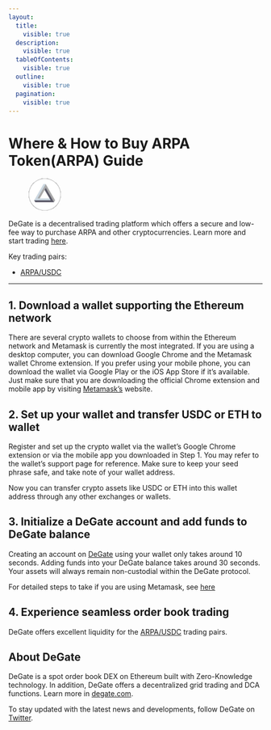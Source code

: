 ```yaml
---
layout:
  title:
    visible: true
  description:
    visible: true
  tableOfContents:
    visible: true
  outline:
    visible: true
  pagination:
    visible: true
---
```


# Where & How to Buy ARPA Token(ARPA) Guide

<figure><img src="../.gitbook/assets/arpa_0xba50933c268f567bdc86e1ac131be072c6b0b71a1716284593402.jpg" alt="ARPA" width="64" style="border-radius: 50%;"><figcaption></figcaption></figure>

DeGate is a decentralised trading platform which offers a secure and low-fee way to purchase ARPA and other cryptocurrencies. Learn more and start trading [here](https://app.degate.com/trade/USDC/0xba50933c268f567bdc86e1ac131be072c6b0b71a?utm_source=howtobuy).&#x20;

Key trading pairs:

* [ARPA/USDC](https://app.degate.com/trade/USDC/0xba50933c268f567bdc86e1ac131be072c6b0b71a?utm_source=howtobuy)

***

## 1. Download a wallet supporting the Ethereum network

There are several crypto wallets to choose from within the Ethereum network and Metamask is currently the most integrated. If you are using a desktop computer, you can download Google Chrome and the Metamask wallet Chrome extension. If you prefer using your mobile phone, you can download the wallet via Google Play or the iOS App Store if it’s available. Just make sure that you are downloading the official Chrome extension and mobile app by visiting [Metamask’s](https://metamask.io/) website.

## 2. Set up your wallet and transfer USDC or ETH to wallet

Register and set up the crypto wallet via the wallet’s Google Chrome extension or via the mobile app you downloaded in Step 1. You may refer to the wallet’s support page for reference. Make sure to keep your seed phrase safe, and take note of your wallet address.&#x20;

Now you can transfer crypto assets like USDC or ETH into this wallet address through any other exchanges or wallets.

## 3. Initialize a DeGate account and add funds to DeGate balance

Creating an account on [DeGate](https://app.degate.com/?utm_source=ARPA_howtobuy) using your wallet only takes around 10 seconds. Adding funds into your DeGate balance takes around 30 seconds. Your assets will always remain non-custodial within the DeGate protocol.

For detailed steps to take if you are using Metamask, see [here](https://docs.degate.com/v/product_en/main-features/wallet-connectivity/metamask)

## 4. Experience seamless order book trading

DeGate offers excellent liquidity for the [ARPA/USDC](https://app.degate.com/trade/USDC/0xba50933c268f567bdc86e1ac131be072c6b0b71a?utm_source=howtobuy) trading pairs.&#x20;

## About DeGate

DeGate is a spot order book DEX on Ethereum built with Zero-Knowledge technology. In addition, DeGate offers a decentralized grid trading and DCA functions.  Learn more in [degate.com](https://degate.com/?utm_source=ARPA_howtobuy).

To stay updated with the latest news and developments, follow DeGate on [Twitter](https://twitter.com/degatedex).
